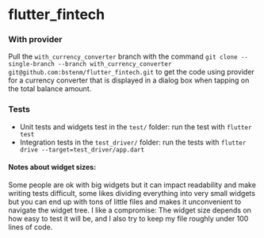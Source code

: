 # flutter_fintech

### With provider
Pull the ```with_currency_converter``` branch with the command ```git clone --single-branch --branch with_currency_converter  git@github.com:bstenm/flutter_fintech.git``` to get the code using provider for a currency converter that is displayed in a dialog box when tapping on the total balance amount.
  
### Tests
- Unit tests and widgets test in the ```test/``` folder: run the test with ```flutter test```
- Integration tests in the ```test_driver/``` folder: run the tests with ```flutter drive --target=test_driver/app.dart```

#### Notes about widget sizes:
Some people are ok with big widgets but it can impact readability and make writing tests difficult, some likes dividing everything into very small widgets but you can end up with tons of little files and makes it unconvenient to navigate the widget tree.
I like a compromise: The widget size depends on how easy to test it will be, and I also try to keep my file roughly under 100 lines of code.
